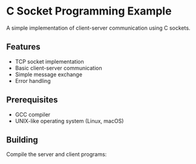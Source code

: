 # C Socket Programming Example

A simple implementation of client-server communication using C sockets.

## Features

- TCP socket implementation
- Basic client-server communication
- Simple message exchange
- Error handling

## Prerequisites

- GCC compiler
- UNIX-like operating system (Linux, macOS)

## Building

Compile the server and client programs: 
